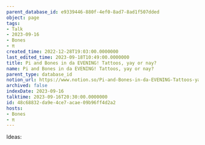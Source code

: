```yaml
---
parent_database_id: e9339446-880f-4ef0-8ad7-8ad1f507dded
object: page
tags:
- Talk
- 2023-09-16
- Bones
- π
created_time: 2022-12-28T19:03:00.0000000
last_edited_time: 2023-09-18T10:49:00.0000000
title: Pi and Bones in da EVENING! Tattoos, yay or nay?
name: Pi and Bones in da EVENING! Tattoos, yay or nay?
parent_type: database_id
notion_url: https://www.notion.so/Pi-and-Bones-in-da-EVENING-Tattoos-yay-or-nay-48c68832da9e4ce7acae09b96ff4d2a2
archived: false
indexDate: 2023-09-16
talktime: 2023-09-16T20:30:00.0000000
id: 48c68832-da9e-4ce7-acae-09b96ff4d2a2
hosts:
- Bones
- π
---
```


Ideas:
























